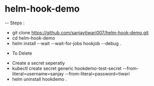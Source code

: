 # helm-hook-demo
-- Steps :
* git clone https://github.com/sanjaytiwari007/helm-hook-demo.git
* cd helm-hook-demo
* helm install --wait --wait-for-jobs hookjob --debug .
- To Delete
* Create a secret seperatly
* kubectl create secret generic hookdemo-test-secret --from-literal=username=sanjay --from-literal=password=tiwari
* helm uninstall hookdemo .

